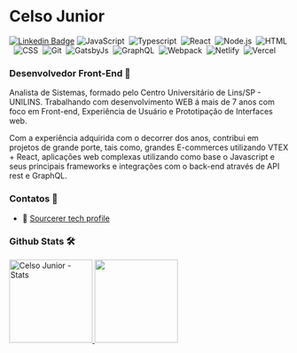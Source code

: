 # Celso Junior

[![Linkedin Badge](https://img.shields.io/badge/-LinkedIn-blue?style=flat-square&logo=Linkedin&logoColor=white&link=https://www.linkedin.com/in/celso-junior/)](https://www.linkedin.com/in/celso-junior/)
![JavaScript](https://img.shields.io/badge/-JavaScript-333333?style=flat&logo=javascript)&nbsp;
![Typescript](https://img.shields.io/badge/-typescript-333333?style=flat&logo=typescript)&nbsp;
![React](https://img.shields.io/badge/-React-333333?style=flat&logo=react)&nbsp;
![Node.js](https://img.shields.io/badge/-Node.js-333333?style=flat&logo=node.js)&nbsp;
![HTML](https://img.shields.io/badge/-HTML-333333?style=flat&logo=HTML5)&nbsp;
![CSS](https://img.shields.io/badge/-CSS-333333?style=flat&logo=CSS3&logoColor=1572B6)&nbsp;
![Git](https://img.shields.io/badge/-Git-333333?style=flat&logo=git)&nbsp;
![GatsbyJs](https://img.shields.io/badge/-GatsbyJs-333333?style=flat&logo=gatsby)&nbsp;
![GraphQL](https://img.shields.io/badge/-GraphQL-333333?style=flat&logo=graphql)&nbsp;
![Webpack](https://img.shields.io/badge/-Webpack-333333?style=flat&logo=webpack)&nbsp;
![Netlify](https://img.shields.io/badge/-NetlifyCMS-333333?style=flat&logo=Netlify)&nbsp;
![Vercel](https://img.shields.io/badge/-Vercel-333333?style=flat&logo=Vercel)&nbsp;

### Desenvolvedor Front-End​ :rocket:
Analista de Sistemas, formado pelo Centro Universitário de Lins/SP - UNILINS. Trabalhando com desenvolvimento WEB á mais de 7 anos com foco em Front-end, Experiência de Usuário e Prototipação de Interfaces web.

Com a experiência adquirida com o decorrer dos anos, contribui em projetos de grande porte, tais como, grandes E-commerces utilizando VTEX + React, aplicações web complexas utilizando como base o Javascript e seus principais frameworks e integrações com o back-end através de API rest e GraphQL.

### Contatos :mega:

- :link: [Sourcerer tech profile](https://sourcerer.io/clsjunnior)

### Github Stats 🛠 &nbsp;

<p align="left">
  <a href="https://github.com/clsjunnior">
   <img height="150em" alt="Celso Junior - Stats" src="https://github-readme-stats-eight-theta.vercel.app/api?username=clsjunnior&show_icons=true&theme=react&include_all_commits=true&count_private=true&hide=issues,contribs" />

   <img height="150em" src="https://github-readme-stats.vercel.app/api/top-langs/?username=clsjunnior&&layout=compact&theme=react" />
   </a>
 </p>
